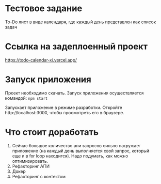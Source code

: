 # Тестовое задание

To-Do лист в виде календаря, где каждый день представлен как список задач

# Ссылка на задеплоенный проект

https://todo-calendar-xi.vercel.app/

# Запуск приложения

Проект необходимо скачать. Запуск приложения осуществляется командой: `npm start`

Запускает приложение в режиме разработки. Откройте http://localhost:3000, чтобы просмотреть его в браузере.

# Что стоит доработать

1. Сейчас большое количество апи запросов сильно нагружает приложение (на каждый день выполняется свой запрос, который еще и в for loop находится). Надо подумать, как можно оптимизировать.
2. Рефакторинг АПИ
3. Докер
4. Рефакторинг с контектом
